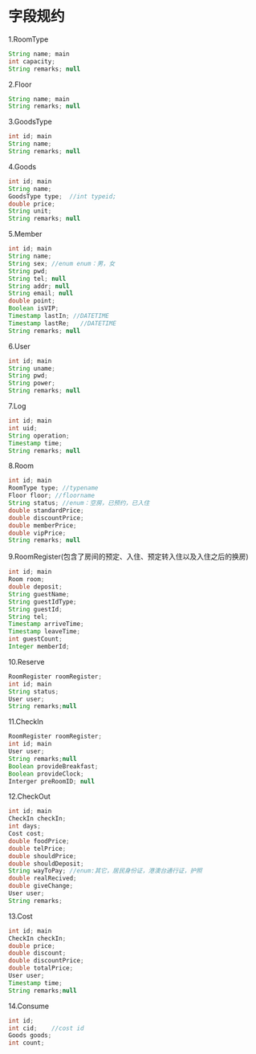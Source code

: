 # 字段规约

1.RoomType

```java
String name; main
int capacity;
String remarks; null
```

2.Floor

```java
String name; main
String remarks; null
```

3.GoodsType

```java
int id; main
String name;
String remarks;	null
```

4.Goods

```java
int id; main
String name;
GoodsType type;  //int typeid;
double price;
String unit;
String remarks; null
```

5.Member

```java
int id; main
String name;
String sex; //enum enum：男，女
String pwd;
String tel; null
String addr; null
String email; null
double point; 
Boolean isVIP;
Timestamp lastIn; //DATETIME
Timestamp lastRe;	//DATETIME
String remarks; null
```

6.User

```java
int id; main
String uname;
String pwd;
String power;
String remarks; null
```

7.Log

```java
int id; main
int uid;
String operation;
Timestamp time;
String remarks; null
```

8.Room

```java
int id; main
RoomType type; //typename
Floor floor; //floorname
String status; //enum：空房，已预约，已入住
double standardPrice; 
double discountPrice;
double memberPrice;
double vipPrice;
String remarks; null
```

9.RoomRegister(包含了房间的预定、入住、预定转入住以及入住之后的换房)

```java
int id; main
Room room;
double deposit;
String guestName;
String guestIdType;
String guestId;
String tel;
Timestamp arriveTime;
Timestamp leaveTime;
int guestCount;
Integer memberId;
```

10.Reserve

```java
RoomRegister roomRegister;
int id; main
String status;
User user;
String remarks;null
```

11.CheckIn

```java
RoomRegister roomRegister;
int id; main
User user;
String remarks;null
Boolean provideBreakfast;
Boolean provideClock;
Interger preRoomID; null
```

12.CheckOut

```java
int id;	main
CheckIn checkIn;
int days;
Cost cost;
double foodPrice;
double telPrice;
double shouldPrice;
double shouldDeposit;
String wayToPay; //enum:其它，居民身份证，港澳台通行证，护照
double realRecived;
double giveChange;
User user;
String remarks;
```

13.Cost

```java
int id; main
CheckIn checkIn;
double price;
double discount;
double discountPrice;
double totalPrice;
User user;
Timestamp time;
String remarks;null
```

14.Consume 

```java
int id;
int cid;	//cost id
Goods goods;
int count;
```

